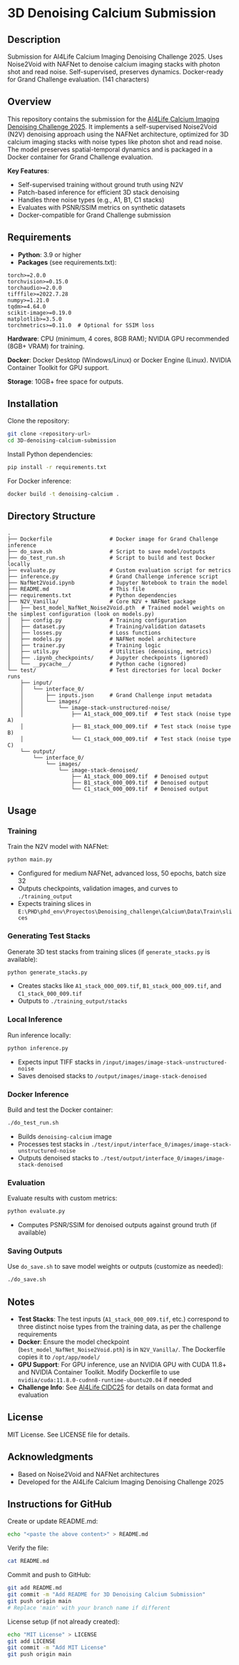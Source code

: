 # 3D Denoising Calcium Submission

## Description

Submission for AI4Life Calcium Imaging Denoising Challenge 2025. Uses Noise2Void with NAFNet to denoise calcium imaging stacks with photon shot and read noise. Self-supervised, preserves dynamics. Docker-ready for Grand Challenge evaluation. (141 characters)

## Overview

This repository contains the submission for the [AI4Life Calcium Imaging Denoising Challenge 2025](https://ai4life-cidc25.grand-challenge.org/). It implements a self-supervised Noise2Void (N2V) denoising approach using the NAFNet architecture, optimized for 3D calcium imaging stacks with noise types like photon shot and read noise. The model preserves spatial-temporal dynamics and is packaged in a Docker container for Grand Challenge evaluation.

**Key Features**:
- Self-supervised training without ground truth using N2V
- Patch-based inference for efficient 3D stack denoising
- Handles three noise types (e.g., A1, B1, C1 stacks)
- Evaluates with PSNR/SSIM metrics on synthetic datasets
- Docker-compatible for Grand Challenge submission

## Requirements

- **Python**: 3.9 or higher
- **Packages** (see requirements.txt):

```text
torch>=2.0.0
torchvision>=0.15.0
torchaudio>=2.0.0
tifffile>=2022.7.28
numpy>=1.21.0
tqdm>=4.64.0
scikit-image>=0.19.0
matplotlib>=3.5.0
torchmetrics>=0.11.0  # Optional for SSIM loss
```

**Hardware**: CPU (minimum, 4 cores, 8GB RAM); NVIDIA GPU recommended (8GB+ VRAM) for training.

**Docker**: Docker Desktop (Windows/Linux) or Docker Engine (Linux). NVIDIA Container Toolkit for GPU support.

**Storage**: 10GB+ free space for outputs.

## Installation

Clone the repository:

```bash
git clone <repository-url>
cd 3D-denoising-calcium-submission
```

Install Python dependencies:

```bash
pip install -r requirements.txt
```

For Docker inference:

```bash
docker build -t denoising-calcium .
```

## Directory Structure

```
.
├── Dockerfile                  # Docker image for Grand Challenge inference
├── do_save.sh                  # Script to save model/outputs
├── do_test_run.sh              # Script to build and test Docker locally
├── evaluate.py                 # Custom evaluation script for metrics
├── inference.py                # Grand Challenge inference script
├── NafNet2Void.ipynb           # Jupyter Notebook to train the model
├── README.md                   # This file
├── requirements.txt            # Python dependencies
├── N2V_Vanilla/                # Core N2V + NAFNet package
│   ├── best_model_NafNet_Noise2Void.pth  # Trained model weights on the simplest configuration (look on models.py)
│   ├── config.py               # Training configuration
│   ├── dataset.py              # Training/validation datasets
│   ├── losses.py               # Loss functions
│   ├── models.py               # NAFNet model architecture
│   ├── trainer.py              # Training logic
│   ├── utils.py                # Utilities (denoising, metrics)
│   ├── .ipynb_checkpoints/     # Jupyter checkpoints (ignored)
│   └── __pycache__/            # Python cache (ignored)
└── test/                       # Test directories for local Docker runs
    ├── input/
    │   └── interface_0/
    │       ├── inputs.json     # Grand Challenge input metadata
    │       └── images/
    │           └── image-stack-unstructured-noise/
    │               ├── A1_stack_000_009.tif  # Test stack (noise type A)
    │               ├── B1_stack_000_009.tif  # Test stack (noise type B)
    │               └── C1_stack_000_009.tif  # Test stack (noise type C)
    └── output/
        └── interface_0/
            └── images/
                └── image-stack-denoised/
                    ├── A1_stack_000_009.tif  # Denoised output
                    ├── B1_stack_000_009.tif  # Denoised output
                    └── C1_stack_000_009.tif  # Denoised output
```

## Usage

### Training

Train the N2V model with NAFNet:

```bash
python main.py
```

- Configured for medium NAFNet, advanced loss, 50 epochs, batch size 32
- Outputs checkpoints, validation images, and curves to `./training_output`
- Expects training slices in `E:\PHD\phd_env\Proyectos\Denoising_challenge\Calcium\Data\Train\slices`

### Generating Test Stacks

Generate 3D test stacks from training slices (if `generate_stacks.py` is available):

```bash
python generate_stacks.py
```

- Creates stacks like `A1_stack_000_009.tif`, `B1_stack_000_009.tif`, and `C1_stack_000_009.tif`
- Outputs to `./training_output/stacks`

### Local Inference

Run inference locally:

```bash
python inference.py
```

- Expects input TIFF stacks in `/input/images/image-stack-unstructured-noise`
- Saves denoised stacks to `/output/images/image-stack-denoised`

### Docker Inference

Build and test the Docker container:

```bash
./do_test_run.sh
```

- Builds `denoising-calcium` image
- Processes test stacks in `./test/input/interface_0/images/image-stack-unstructured-noise`
- Outputs denoised stacks to `./test/output/interface_0/images/image-stack-denoised`

### Evaluation

Evaluate results with custom metrics:

```bash
python evaluate.py
```

- Computes PSNR/SSIM for denoised outputs against ground truth (if available)

### Saving Outputs

Use `do_save.sh` to save model weights or outputs (customize as needed):

```bash
./do_save.sh
```

## Notes

- **Test Stacks**: The test inputs (`A1_stack_000_009.tif`, etc.) correspond to three distinct noise types from the training data, as per the challenge requirements
- **Docker**: Ensure the model checkpoint (`best_model_NafNet_Noise2Void.pth`) is in `N2V_Vanilla/`. The Dockerfile copies it to `/opt/app/model/`
- **GPU Support**: For GPU inference, use an NVIDIA GPU with CUDA 11.8+ and NVIDIA Container Toolkit. Modify Dockerfile to use `nvidia/cuda:11.8.0-cudnn8-runtime-ubuntu20.04` if needed
- **Challenge Info**: See [AI4Life CIDC25](https://ai4life-cidc25.grand-challenge.org/) for details on data format and evaluation

## License

MIT License. See LICENSE file for details.

## Acknowledgments

- Based on Noise2Void and NAFNet architectures
- Developed for the AI4Life Calcium Imaging Denoising Challenge 2025

## Instructions for GitHub

Create or update README.md:

```bash
echo "<paste the above content>" > README.md
```

Verify the file:

```bash
cat README.md
```

Commit and push to GitHub:

```bash
git add README.md
git commit -m "Add README for 3D Denoising Calcium Submission"
git push origin main
# Replace 'main' with your branch name if different
```

License setup (if not already created):

```bash
echo "MIT License" > LICENSE
git add LICENSE
git commit -m "Add MIT License"
git push origin main
```
